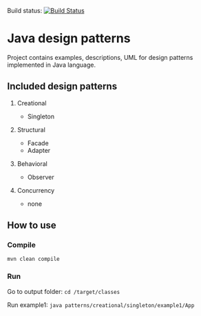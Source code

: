 Build status: [![Build Status](https://travis-ci.org/franekd/java-design-patterns.svg?branch=master)](https://travis-ci.org/franekd/java-design-patterns)

Java design patterns
=

Project contains examples, descriptions, UML for design patterns implemented in Java language.

## Included design patterns

1. Creational
    + Singleton

2. Structural
    + Facade
    + Adapter

3. Behavioral
    + Observer

4. Concurrency
    + none
    
## How to use

### Compile
``
mvn clean compile
``

### Run
Go to output folder:
``
cd /target/classes
``

Run example1:
``
java patterns/creational/singleton/example1/App
``

